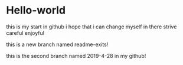 # Hello-world
this is my start in github
i hope that i can change myself in there
strive careful enjoyful

this is a new branch named readme-exits! 

this is the second branch named 2019-4-28 in my github!
